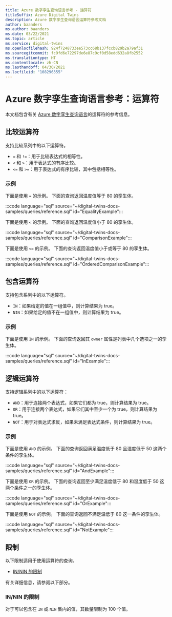 ```yaml
---
title: Azure 数字孪生查询语言参考 - 运算符
titleSuffix: Azure Digital Twins
description: Azure 数字孪生查询语言运算符参考文档
author: baanders
ms.author: baanders
ms.date: 03/22/2021
ms.topic: article
ms.service: digital-twins
ms.openlocfilehash: 924f7248733ee573cc68b137fccb829b2a79af31
ms.sourcegitcommit: fc9fd6e72297de6e87c9cf0d58edd632a8fb2552
ms.translationtype: HT
ms.contentlocale: zh-CN
ms.lasthandoff: 04/30/2021
ms.locfileid: "108296355"
---
```

# <a name="azure-digital-twins-query-language-reference-operators"></a>Azure 数字孪生查询语言参考：运算符

本文档包含有关 [Azure 数字孪生查询语言](concepts-query-language.md)的运算符的参考信息。

## <a name="comparison-operators"></a>比较运算符

支持比较系列中的以下运算符。

* `=` 和 `!=`：用于比较表达式的相等性。
* `<` 和 `>`：用于表达式的有序比较。
* `<=` 和 `>=`：用于表达式的有序比较，其中包括相等性。

### <a name="example"></a>示例

下面是使用 `=` 的示例。 下面的查询返回温度值等于 80 的孪生体。

:::code language="sql" source="~/digital-twins-docs-samples/queries/reference.sql" id="EqualityExample":::

下面是使用 `<` 的示例。 下面的查询返回温度值小于 80 的孪生体。

:::code language="sql" source="~/digital-twins-docs-samples/queries/reference.sql" id="ComparisonExample":::

下面是使用 `<=` 的示例。 下面的查询返回温度值小于或等于 80 的孪生体。

:::code language="sql" source="~/digital-twins-docs-samples/queries/reference.sql" id="OrderedComparisonExample":::

## <a name="contains-operators"></a>包含运算符

支持包含系列中的以下运算符。

* `IN`：如果给定的值在一组值中，则计算结果为 true。
* `NIN`：如果给定的值不在一组值中，则计算结果为 true。

### <a name="example"></a>示例

下面是使用 `IN` 的示例。 下面的查询返回其 `owner` 属性是列表中几个选项之一的孪生体。

:::code language="sql" source="~/digital-twins-docs-samples/queries/reference.sql" id="InExample":::

## <a name="logical-operators"></a>逻辑运算符

支持逻辑系列中的以下运算符：
* `AND`：用于连接两个表达式，如果它们都为 true，则计算结果为 true。
* `OR`：用于连接两个表达式，如果它们其中至少一个为 true，则计算结果为 true。
* `NOT`：用于对表达式求反，如果未满足表达式条件，则计算结果为 true。

### <a name="example"></a>示例

下面是使用 `AND` 的示例。 下面的查询返回满足温度低于 80 且湿度低于 50 这两个条件的孪生体。

:::code language="sql" source="~/digital-twins-docs-samples/queries/reference.sql" id="AndExample":::

下面是使用 `OR` 的示例。 下面的查询返回至少满足温度低于 80 和湿度低于 50 这两个条件之一的孪生体。

:::code language="sql" source="~/digital-twins-docs-samples/queries/reference.sql" id="OrExample":::

下面是使用 `NOT` 的示例。 下面的查询返回不满足温低于 80 这一条件的孪生体。

:::code language="sql" source="~/digital-twins-docs-samples/queries/reference.sql" id="NotExample":::

## <a name="limitations"></a>限制

以下限制适用于使用运算符的查询。
* [IN/NIN 的限制](#limit-for-innin)

有关详细信息，请参阅以下部分。

### <a name="limit-for-innin"></a>IN/NIN 的限制

对于可以包含在 `IN` 或 `NIN` 集内的值，其数量限制为 100 个值。

